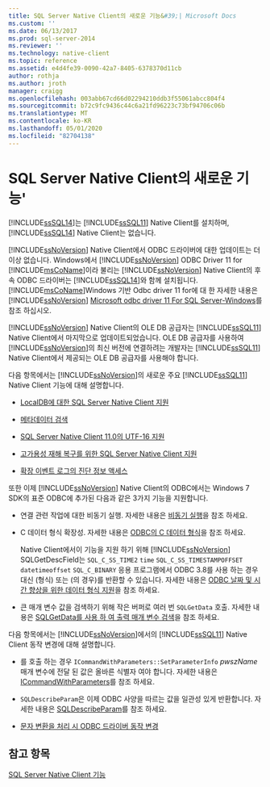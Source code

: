 ```yaml
---
title: SQL Server Native Client의 새로운 기능&#39;| Microsoft Docs
ms.custom: ''
ms.date: 06/13/2017
ms.prod: sql-server-2014
ms.reviewer: ''
ms.technology: native-client
ms.topic: reference
ms.assetid: e4d4fe39-0090-42a7-8405-6378370d11cb
author: rothja
ms.author: jroth
manager: craigg
ms.openlocfilehash: 003abb67cd66d02294210ddb3f55061abcc804f4
ms.sourcegitcommit: b72c9fc9436c44c6a21fd96223c73bf94706c06b
ms.translationtype: MT
ms.contentlocale: ko-KR
ms.lasthandoff: 05/01/2020
ms.locfileid: "82704138"
---
```

# <a name="what39s-new-in-sql-server-native-client"></a>SQL Server Native Client의 새로운 기능&#39;
  [!INCLUDE[ssSQL14](../../includes/sssql14-md.md)]는 [!INCLUDE[ssSQL11](../../includes/sssql11-md.md)] Native Client를 설치하며, [!INCLUDE[ssSQL14](../../includes/sssql14-md.md)] Native Client는 없습니다.  
  
 [!INCLUDE[ssNoVersion](../../includes/ssnoversion-md.md)] Native Client에서 ODBC 드라이버에 대한 업데이트는 더 이상 없습니다. Windows에서 [!INCLUDE[ssNoVersion](../../includes/ssnoversion-md.md)] ODBC Driver 11 for [!INCLUDE[msCoName](../../includes/msconame-md.md)]이라 불리는 [!INCLUDE[ssNoVersion](../../includes/ssnoversion-md.md)] Native Client의 후속 ODBC 드라이버는 [!INCLUDE[ssSQL14](../../includes/sssql14-md.md)]와 함께 설치됩니다. [!INCLUDE[msCoName](../../includes/msconame-md.md)]Windows 기반 Odbc driver 11 for에 대 한 자세한 내용은 [!INCLUDE[ssNoVersion](../../includes/ssnoversion-md.md)] [Microsoft odbc driver 11 For SQL Server-Windows](https://www.microsoft.com/download/details.aspx?id=36434)를 참조 하십시오.  
  
 [!INCLUDE[ssNoVersion](../../includes/ssnoversion-md.md)] Native Client의 OLE DB 공급자는 [!INCLUDE[ssSQL11](../../includes/sssql11-md.md)] Native Client에서 마지막으로 업데이트되었습니다. OLE DB 공급자를 사용하여 [!INCLUDE[ssNoVersion](../../includes/ssnoversion-md.md)]의 최신 버전에 연결하려는 개발자는 [!INCLUDE[ssSQL11](../../includes/sssql11-md.md)] Native Client에서 제공되는 OLE DB 공급자를 사용해야 합니다.  
  
 다음 항목에서는 [!INCLUDE[ssNoVersion](../../includes/ssnoversion-md.md)]의 새로운 주요 [!INCLUDE[ssSQL11](../../includes/sssql11-md.md)] Native Client 기능에 대해 설명합니다.  
  
-   [LocalDB에 대한 SQL Server Native Client 지원](features/sql-server-native-client-support-for-localdb.md)  
  
-   [메타데이터 검색](features/metadata-discovery.md)  
  
-   [SQL Server Native Client 11.0의 UTF-16 지원](features/utf-16-support-in-sql-server-native-client-11-0.md)  
  
-   [고가용성 재해 복구를 위한 SQL Server Native Client 지원](features/sql-server-native-client-support-for-high-availability-disaster-recovery.md)  
  
-   [확장 이벤트 로그의 진단 정보 액세스](features/accessing-diagnostic-information-in-the-extended-events-log.md)  
  
 또한 이제 [!INCLUDE[ssNoVersion](../../includes/ssnoversion-md.md)] Native Client의 ODBC에서는 Windows 7 SDK의 표준 ODBC에 추가된 다음과 같은 3가지 기능을 지원합니다.  
  
-   연결 관련 작업에 대한 비동기 실행. 자세한 내용은 [비동기 실행](https://go.microsoft.com/fwlink/?LinkID=191493)을 참조 하세요.  
  
-   C 데이터 형식 확장성. 자세한 내용은 [ODBC의 C 데이터 형식](https://go.microsoft.com/fwlink/?LinkID=191495)을 참조 하세요.  
  
     Native Client에서이 기능을 지원 하기 위해 [!INCLUDE[ssNoVersion](../../includes/ssnoversion-md.md)] SQLGetDescField는 `SQL_C_SS_TIME2` `time` `SQL_C_SS_TIMESTAMPOFFSET` `datetimeoffset` `SQL_C_BINARY` 응용 프로그램에서 ODBC 3.8를 사용 하는 경우 대신 (형식) 또는 (의 경우)를 반환할 수 있습니다. 자세한 내용은 [ODBC 날짜 및 시간 향상을 위한 데이터 형식 지원](features/date-and-time-improvements.md)을 참조 하세요.  
  
-   큰 매개 변수 값을 검색하기 위해 작은 버퍼로 여러 번 `SQLGetData` 호출. 자세한 내용은 [SQLGetData를 사용 하 여 출력 매개 변수 검색](https://go.microsoft.com/fwlink/?LinkID=191494)을 참조 하세요.  
  
 다음 항목에서는 [!INCLUDE[ssNoVersion](../../includes/ssnoversion-md.md)]에서의 [!INCLUDE[ssSQL11](../../includes/sssql11-md.md)] Native Client 동작 변경에 대해 설명합니다.  
  
-   를 호출 하는 경우 `ICommandWithParameters::SetParameterInfo` *pwszName* 매개 변수에 전달 된 값은 올바른 식별자 여야 합니다. 자세한 내용은 [ICommandWithParameters](../native-client-ole-db-interfaces/icommandwithparameters.md)를 참조 하세요.  
  
-   `SQLDescribeParam`은 이제 ODBC 사양을 따르는 값을 일관성 있게 반환합니다. 자세한 내용은 [SQLDescribeParam](../native-client-odbc-api/sqldescribeparam.md)를 참조 하세요.  
  
-   [문자 변환을 처리 시 ODBC 드라이버 동작 변경](features/odbc-driver-behavior-change-when-handling-character-conversions.md)  
  
## <a name="see-also"></a>참고 항목  
 [SQL Server Native Client 기능](features/sql-server-native-client-features.md)  
  
  
